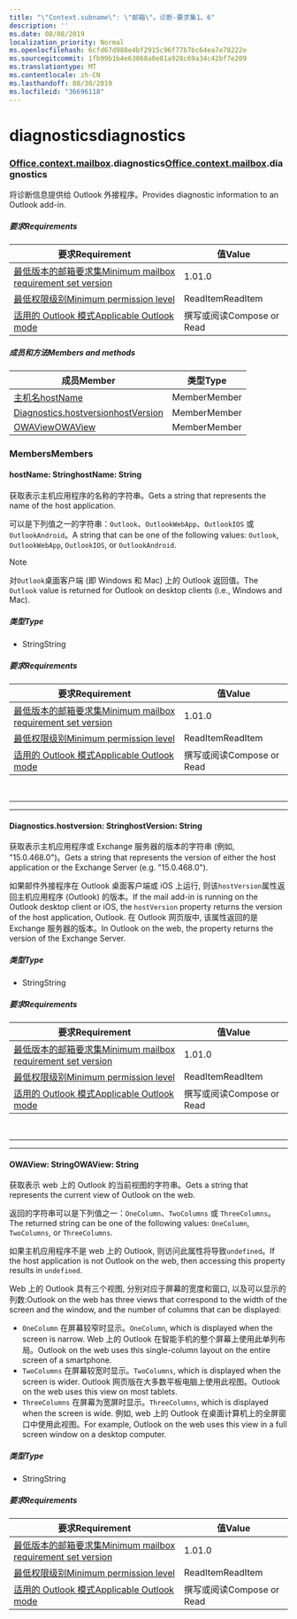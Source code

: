 ```yaml
---
title: "\"Context.subname\": \"邮箱\"。诊断-要求集1。6"
description: ''
ms.date: 08/08/2019
localization_priority: Normal
ms.openlocfilehash: 6cfd67d988e4bf2915c96f77b7bc64ea7e78222e
ms.sourcegitcommit: 1fb99b1b4e63868a0e81a928c69a34c42bf7e209
ms.translationtype: MT
ms.contentlocale: zh-CN
ms.lasthandoff: 08/30/2019
ms.locfileid: "36696118"
---
```

# <a name="diagnostics"></a><span data-ttu-id="398b2-102">diagnostics</span><span class="sxs-lookup"><span data-stu-id="398b2-102">diagnostics</span></span>

### <a name="officeofficemdcontextofficecontextmdmailboxofficecontextmailboxmddiagnostics"></a><span data-ttu-id="398b2-103">[Office](Office.md)[.context](Office.context.md)[.mailbox](Office.context.mailbox.md).diagnostics</span><span class="sxs-lookup"><span data-stu-id="398b2-103">[Office](Office.md)[.context](Office.context.md)[.mailbox](Office.context.mailbox.md).diagnostics</span></span>

<span data-ttu-id="398b2-104">将诊断信息提供给 Outlook 外接程序。</span><span class="sxs-lookup"><span data-stu-id="398b2-104">Provides diagnostic information to an Outlook add-in.</span></span>

##### <a name="requirements"></a><span data-ttu-id="398b2-105">要求</span><span class="sxs-lookup"><span data-stu-id="398b2-105">Requirements</span></span>

|<span data-ttu-id="398b2-106">要求</span><span class="sxs-lookup"><span data-stu-id="398b2-106">Requirement</span></span>| <span data-ttu-id="398b2-107">值</span><span class="sxs-lookup"><span data-stu-id="398b2-107">Value</span></span>|
|---|---|
|[<span data-ttu-id="398b2-108">最低版本的邮箱要求集</span><span class="sxs-lookup"><span data-stu-id="398b2-108">Minimum mailbox requirement set version</span></span>](/office/dev/add-ins/reference/requirement-sets/outlook-api-requirement-sets)| <span data-ttu-id="398b2-109">1.0</span><span class="sxs-lookup"><span data-stu-id="398b2-109">1.0</span></span>|
|[<span data-ttu-id="398b2-110">最低权限级别</span><span class="sxs-lookup"><span data-stu-id="398b2-110">Minimum permission level</span></span>](/outlook/add-ins/understanding-outlook-add-in-permissions)| <span data-ttu-id="398b2-111">ReadItem</span><span class="sxs-lookup"><span data-stu-id="398b2-111">ReadItem</span></span>|
|[<span data-ttu-id="398b2-112">适用的 Outlook 模式</span><span class="sxs-lookup"><span data-stu-id="398b2-112">Applicable Outlook mode</span></span>](/outlook/add-ins/#extension-points)| <span data-ttu-id="398b2-113">撰写或阅读</span><span class="sxs-lookup"><span data-stu-id="398b2-113">Compose or Read</span></span>|

##### <a name="members-and-methods"></a><span data-ttu-id="398b2-114">成员和方法</span><span class="sxs-lookup"><span data-stu-id="398b2-114">Members and methods</span></span>

| <span data-ttu-id="398b2-115">成员</span><span class="sxs-lookup"><span data-stu-id="398b2-115">Member</span></span> | <span data-ttu-id="398b2-116">类型</span><span class="sxs-lookup"><span data-stu-id="398b2-116">Type</span></span> |
|--------|------|
| [<span data-ttu-id="398b2-117">主机名</span><span class="sxs-lookup"><span data-stu-id="398b2-117">hostName</span></span>](#hostname-string) | <span data-ttu-id="398b2-118">Member</span><span class="sxs-lookup"><span data-stu-id="398b2-118">Member</span></span> |
| [<span data-ttu-id="398b2-119">Diagnostics.hostversion</span><span class="sxs-lookup"><span data-stu-id="398b2-119">hostVersion</span></span>](#hostversion-string) | <span data-ttu-id="398b2-120">Member</span><span class="sxs-lookup"><span data-stu-id="398b2-120">Member</span></span> |
| [<span data-ttu-id="398b2-121">OWAView</span><span class="sxs-lookup"><span data-stu-id="398b2-121">OWAView</span></span>](#owaview-string) | <span data-ttu-id="398b2-122">Member</span><span class="sxs-lookup"><span data-stu-id="398b2-122">Member</span></span> |

### <a name="members"></a><span data-ttu-id="398b2-123">Members</span><span class="sxs-lookup"><span data-stu-id="398b2-123">Members</span></span>

#### <a name="hostname-string"></a><span data-ttu-id="398b2-124">hostName: String</span><span class="sxs-lookup"><span data-stu-id="398b2-124">hostName: String</span></span>

<span data-ttu-id="398b2-125">获取表示主机应用程序的名称的字符串。</span><span class="sxs-lookup"><span data-stu-id="398b2-125">Gets a string that represents the name of the host application.</span></span>

<span data-ttu-id="398b2-126">可以是下列值之一的字符串：`Outlook`、`OutlookWebApp`、`OutlookIOS` 或 `OutlookAndroid`。</span><span class="sxs-lookup"><span data-stu-id="398b2-126">A string that can be one of the following values: `Outlook`, `OutlookWebApp`, `OutlookIOS`, or `OutlookAndroid`.</span></span>

> [!NOTE]
> <span data-ttu-id="398b2-127">对`Outlook`桌面客户端 (即 Windows 和 Mac) 上的 Outlook 返回值。</span><span class="sxs-lookup"><span data-stu-id="398b2-127">The `Outlook` value is returned for Outlook on desktop clients (i.e., Windows and Mac).</span></span>

##### <a name="type"></a><span data-ttu-id="398b2-128">类型</span><span class="sxs-lookup"><span data-stu-id="398b2-128">Type</span></span>

*   <span data-ttu-id="398b2-129">String</span><span class="sxs-lookup"><span data-stu-id="398b2-129">String</span></span>

##### <a name="requirements"></a><span data-ttu-id="398b2-130">要求</span><span class="sxs-lookup"><span data-stu-id="398b2-130">Requirements</span></span>

|<span data-ttu-id="398b2-131">要求</span><span class="sxs-lookup"><span data-stu-id="398b2-131">Requirement</span></span>| <span data-ttu-id="398b2-132">值</span><span class="sxs-lookup"><span data-stu-id="398b2-132">Value</span></span>|
|---|---|
|[<span data-ttu-id="398b2-133">最低版本的邮箱要求集</span><span class="sxs-lookup"><span data-stu-id="398b2-133">Minimum mailbox requirement set version</span></span>](/office/dev/add-ins/reference/requirement-sets/outlook-api-requirement-sets)| <span data-ttu-id="398b2-134">1.0</span><span class="sxs-lookup"><span data-stu-id="398b2-134">1.0</span></span>|
|[<span data-ttu-id="398b2-135">最低权限级别</span><span class="sxs-lookup"><span data-stu-id="398b2-135">Minimum permission level</span></span>](/outlook/add-ins/understanding-outlook-add-in-permissions)| <span data-ttu-id="398b2-136">ReadItem</span><span class="sxs-lookup"><span data-stu-id="398b2-136">ReadItem</span></span>|
|[<span data-ttu-id="398b2-137">适用的 Outlook 模式</span><span class="sxs-lookup"><span data-stu-id="398b2-137">Applicable Outlook mode</span></span>](/outlook/add-ins/#extension-points)| <span data-ttu-id="398b2-138">撰写或阅读</span><span class="sxs-lookup"><span data-stu-id="398b2-138">Compose or Read</span></span>|

<br>

---
---

#### <a name="hostversion-string"></a><span data-ttu-id="398b2-139">Diagnostics.hostversion: String</span><span class="sxs-lookup"><span data-stu-id="398b2-139">hostVersion: String</span></span>

<span data-ttu-id="398b2-140">获取表示主机应用程序或 Exchange 服务器的版本的字符串 (例如, "15.0.468.0")。</span><span class="sxs-lookup"><span data-stu-id="398b2-140">Gets a string that represents the version of either the host application or the Exchange Server (e.g. "15.0.468.0").</span></span>

<span data-ttu-id="398b2-141">如果邮件外接程序在 Outlook 桌面客户端或 iOS 上运行, 则该`hostVersion`属性返回主机应用程序 (Outlook) 的版本。</span><span class="sxs-lookup"><span data-stu-id="398b2-141">If the mail add-in is running on the Outlook desktop client or iOS, the `hostVersion` property returns the version of the host application, Outlook.</span></span> <span data-ttu-id="398b2-142">在 Outlook 网页版中, 该属性返回的是 Exchange 服务器的版本。</span><span class="sxs-lookup"><span data-stu-id="398b2-142">In Outlook on the web, the property returns the version of the Exchange Server.</span></span>

##### <a name="type"></a><span data-ttu-id="398b2-143">类型</span><span class="sxs-lookup"><span data-stu-id="398b2-143">Type</span></span>

*   <span data-ttu-id="398b2-144">String</span><span class="sxs-lookup"><span data-stu-id="398b2-144">String</span></span>

##### <a name="requirements"></a><span data-ttu-id="398b2-145">要求</span><span class="sxs-lookup"><span data-stu-id="398b2-145">Requirements</span></span>

|<span data-ttu-id="398b2-146">要求</span><span class="sxs-lookup"><span data-stu-id="398b2-146">Requirement</span></span>| <span data-ttu-id="398b2-147">值</span><span class="sxs-lookup"><span data-stu-id="398b2-147">Value</span></span>|
|---|---|
|[<span data-ttu-id="398b2-148">最低版本的邮箱要求集</span><span class="sxs-lookup"><span data-stu-id="398b2-148">Minimum mailbox requirement set version</span></span>](/office/dev/add-ins/reference/requirement-sets/outlook-api-requirement-sets)| <span data-ttu-id="398b2-149">1.0</span><span class="sxs-lookup"><span data-stu-id="398b2-149">1.0</span></span>|
|[<span data-ttu-id="398b2-150">最低权限级别</span><span class="sxs-lookup"><span data-stu-id="398b2-150">Minimum permission level</span></span>](/outlook/add-ins/understanding-outlook-add-in-permissions)| <span data-ttu-id="398b2-151">ReadItem</span><span class="sxs-lookup"><span data-stu-id="398b2-151">ReadItem</span></span>|
|[<span data-ttu-id="398b2-152">适用的 Outlook 模式</span><span class="sxs-lookup"><span data-stu-id="398b2-152">Applicable Outlook mode</span></span>](/outlook/add-ins/#extension-points)| <span data-ttu-id="398b2-153">撰写或阅读</span><span class="sxs-lookup"><span data-stu-id="398b2-153">Compose or Read</span></span>|

<br>

---
---

#### <a name="owaview-string"></a><span data-ttu-id="398b2-154">OWAView: String</span><span class="sxs-lookup"><span data-stu-id="398b2-154">OWAView: String</span></span>

<span data-ttu-id="398b2-155">获取表示 web 上的 Outlook 的当前视图的字符串。</span><span class="sxs-lookup"><span data-stu-id="398b2-155">Gets a string that represents the current view of Outlook on the web.</span></span>

<span data-ttu-id="398b2-156">返回的字符串可以是下列值之一：`OneColumn`、`TwoColumns` 或 `ThreeColumns`。</span><span class="sxs-lookup"><span data-stu-id="398b2-156">The returned string can be one of the following values: `OneColumn`, `TwoColumns`, or `ThreeColumns`.</span></span>

<span data-ttu-id="398b2-157">如果主机应用程序不是 web 上的 Outlook, 则访问此属性将导致`undefined`。</span><span class="sxs-lookup"><span data-stu-id="398b2-157">If the host application is not Outlook on the web, then accessing this property results in `undefined`.</span></span>

<span data-ttu-id="398b2-158">Web 上的 Outlook 具有三个视图, 分别对应于屏幕的宽度和窗口, 以及可以显示的列数:</span><span class="sxs-lookup"><span data-stu-id="398b2-158">Outlook on the web has three views that correspond to the width of the screen and the window, and the number of columns that can be displayed:</span></span>

*   <span data-ttu-id="398b2-159">`OneColumn` 在屏幕较窄时显示。</span><span class="sxs-lookup"><span data-stu-id="398b2-159">`OneColumn`, which is displayed when the screen is narrow.</span></span> <span data-ttu-id="398b2-160">Web 上的 Outlook 在智能手机的整个屏幕上使用此单列布局。</span><span class="sxs-lookup"><span data-stu-id="398b2-160">Outlook on the web uses this single-column layout on the entire screen of a smartphone.</span></span>
*   <span data-ttu-id="398b2-161">`TwoColumns` 在屏幕较宽时显示。</span><span class="sxs-lookup"><span data-stu-id="398b2-161">`TwoColumns`, which is displayed when the screen is wider.</span></span> <span data-ttu-id="398b2-162">Outlook 网页版在大多数平板电脑上使用此视图。</span><span class="sxs-lookup"><span data-stu-id="398b2-162">Outlook on the web uses this view on most tablets.</span></span>
*   <span data-ttu-id="398b2-163">`ThreeColumns` 在屏幕为宽屏时显示。</span><span class="sxs-lookup"><span data-stu-id="398b2-163">`ThreeColumns`, which is displayed when the screen is wide.</span></span> <span data-ttu-id="398b2-164">例如, web 上的 Outlook 在桌面计算机上的全屏窗口中使用此视图。</span><span class="sxs-lookup"><span data-stu-id="398b2-164">For example, Outlook on the web uses this view in a full screen window on a desktop computer.</span></span>

##### <a name="type"></a><span data-ttu-id="398b2-165">类型</span><span class="sxs-lookup"><span data-stu-id="398b2-165">Type</span></span>

*   <span data-ttu-id="398b2-166">String</span><span class="sxs-lookup"><span data-stu-id="398b2-166">String</span></span>

##### <a name="requirements"></a><span data-ttu-id="398b2-167">要求</span><span class="sxs-lookup"><span data-stu-id="398b2-167">Requirements</span></span>

|<span data-ttu-id="398b2-168">要求</span><span class="sxs-lookup"><span data-stu-id="398b2-168">Requirement</span></span>| <span data-ttu-id="398b2-169">值</span><span class="sxs-lookup"><span data-stu-id="398b2-169">Value</span></span>|
|---|---|
|[<span data-ttu-id="398b2-170">最低版本的邮箱要求集</span><span class="sxs-lookup"><span data-stu-id="398b2-170">Minimum mailbox requirement set version</span></span>](/office/dev/add-ins/reference/requirement-sets/outlook-api-requirement-sets)| <span data-ttu-id="398b2-171">1.0</span><span class="sxs-lookup"><span data-stu-id="398b2-171">1.0</span></span>|
|[<span data-ttu-id="398b2-172">最低权限级别</span><span class="sxs-lookup"><span data-stu-id="398b2-172">Minimum permission level</span></span>](/outlook/add-ins/understanding-outlook-add-in-permissions)| <span data-ttu-id="398b2-173">ReadItem</span><span class="sxs-lookup"><span data-stu-id="398b2-173">ReadItem</span></span>|
|[<span data-ttu-id="398b2-174">适用的 Outlook 模式</span><span class="sxs-lookup"><span data-stu-id="398b2-174">Applicable Outlook mode</span></span>](/outlook/add-ins/#extension-points)| <span data-ttu-id="398b2-175">撰写或阅读</span><span class="sxs-lookup"><span data-stu-id="398b2-175">Compose or Read</span></span>|
